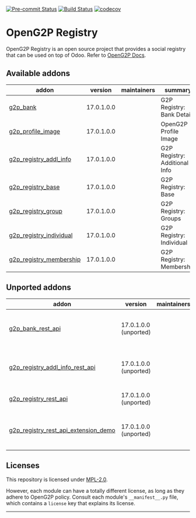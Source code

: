 
<!-- /!\ Non OCA Context : Set here the badge of your runbot / runboat instance. -->
[![Pre-commit Status](https://github.com/openg2p/openg2p-registry/actions/workflows/pre-commit.yml/badge.svg?branch=17.0-develop)](https://github.com/openg2p/openg2p-registry/actions/workflows/pre-commit.yml?query=branch%3A17.0-develop)
[![Build Status](https://github.com/openg2p/openg2p-registry/actions/workflows/test.yml/badge.svg?branch=17.0-develop)](https://github.com/openg2p/openg2p-registry/actions/workflows/test.yml?query=branch%3A17.0-develop)
[![codecov](https://codecov.io/gh/openg2p/openg2p-registry/branch/17.0-develop/graph/badge.svg)](https://codecov.io/gh/openg2p/openg2p-registry)
<!-- /!\ Non OCA Context : Set here the badge of your translation instance. -->

<!-- /!\ do not modify above this line -->

# OpenG2P Registry

OpenG2P Registry is an open source project that provides a social registry that can be used on top of Odoo. Refer to [OpenG2P Docs](https://docs.openg2p.org).

<!-- /!\ do not modify below this line -->

<!-- prettier-ignore-start -->

[//]: # (addons)

Available addons
----------------
addon | version | maintainers | summary
--- | --- | --- | ---
[g2p_bank](g2p_bank/) | 17.0.1.0.0 |  | G2P Registry: Bank Details
[g2p_profile_image](g2p_profile_image/) | 17.0.1.0.0 |  | OpenG2P Profile Image
[g2p_registry_addl_info](g2p_registry_addl_info/) | 17.0.1.0.0 |  | G2P Registry: Additional Info
[g2p_registry_base](g2p_registry_base/) | 17.0.1.0.0 |  | G2P Registry: Base
[g2p_registry_group](g2p_registry_group/) | 17.0.1.0.0 |  | G2P Registry: Groups
[g2p_registry_individual](g2p_registry_individual/) | 17.0.1.0.0 |  | G2P Registry: Individual
[g2p_registry_membership](g2p_registry_membership/) | 17.0.1.0.0 |  | G2P Registry: Membership


Unported addons
---------------
addon | version | maintainers | summary
--- | --- | --- | ---
[g2p_bank_rest_api](g2p_bank_rest_api/) | 17.0.1.0.0 (unported) |  | G2P Registry: Bank Details Rest API
[g2p_registry_addl_info_rest_api](g2p_registry_addl_info_rest_api/) | 17.0.1.0.0 (unported) |  | G2P Registry: Additional Info REST API
[g2p_registry_rest_api](g2p_registry_rest_api/) | 17.0.1.0.0 (unported) |  | G2P Registry: Rest API
[g2p_registry_rest_api_extension_demo](g2p_registry_rest_api_extension_demo/) | 17.0.1.0.0 (unported) |  | G2P Registry: Rest API Extension Demo

[//]: # (end addons)

<!-- prettier-ignore-end -->

## Licenses

This repository is licensed under [MPL-2.0](LICENSE).

However, each module can have a totally different license, as long as they adhere to OpenG2P
policy. Consult each module's `__manifest__.py` file, which contains a `license` key
that explains its license.

----
<!-- /!\ Non OCA Context : Set here the full description of your organization. -->
